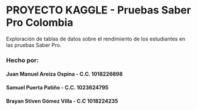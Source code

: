 # **PROYECTO KAGGLE - Pruebas Saber Pro Colombia**

Exploración de tablas de datos sobre el rendimiento de los estudiantes en las pruebas Saber Pro.


### **Hecho por:**
#### Juan Manuel Areiza Ospina - C.C. 1018226898
#### Samuel Puerta Patiño - C.C. 1023624795
#### Brayan Stiven Gómez Villa - C.C 1018224235
